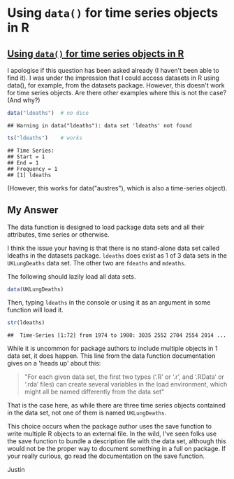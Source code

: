 Using `data()` for time series objects in R
================

[Using `data()` for time series objects in R](https://stackoverflow.com/questions/44736963/using-data-for-time-series-objects-in-r/44738106#44738106)
-----------------------------------------------------------------------------------------------------------------------------------------------------

I apologise if this question has been asked already (I haven't been able to find it). I was under the impression that I could access datasets in R using data(), for example, from the datasets package. However, this doesn't work for time series objects. Are there other examples where this is not the case? (And why?)

``` r
data("ldeaths")  # no dice
```

    ## Warning in data("ldeaths"): data set 'ldeaths' not found

``` r
ts("ldeaths")    # works
```

    ## Time Series:
    ## Start = 1 
    ## End = 1 
    ## Frequency = 1 
    ## [1] ldeaths

(However, this works for data("austres"), which is also a time-series object).

My Answer
---------

The data function is designed to load package data sets and all their attributes, time series or otherwise.

I think the issue your having is that there is no stand-alone data set called ldeaths in the datasets package. `ldeaths` does exist as 1 of 3 data sets in the `UKLungDeaths` data set. The other two are `fdeaths` and `mdeaths`.

The following should lazily load all data sets.

``` r
data(UKLungDeaths)
```

Then, typing `ldeaths` in the console or using it as an argument in some function will load it.

``` r
str(ldeaths)
```

    ##  Time-Series [1:72] from 1974 to 1980: 3035 2552 2704 2554 2014 ...

While it is uncommon for package authors to include multiple objects in 1 data set, it does happen. This line from the data function documentation gives on a 'heads up' about this:

> "For each given data set, the first two types (‘.R’ or ‘.r’, and ‘.RData’ or ‘.rda’ files) can create several variables in the load environment, which might all be named differently from the data set"

That is the case here, as while there are three time series objects contained in the data set, not one of them is named `UKLungDeaths`.

This choice occurs when the package author uses the save function to write multiple R objects to an external file. In the wild, I've seen folks use the save function to bundle a description file with the data set, although this would not be the proper way to document something in a full on package. If your really curious, go read the documentation on the save function.

Justin
